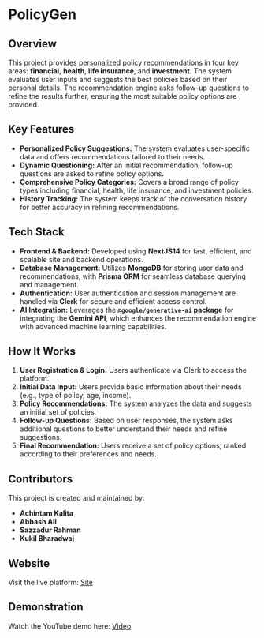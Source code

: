 # PolicyGen

## Overview

This project provides personalized policy recommendations in four key areas: **financial**, **health**, **life insurance**, and **investment**. The system evaluates user inputs and suggests the best policies based on their personal details. The recommendation engine asks follow-up questions to refine the results further, ensuring the most suitable policy options are provided.

## Key Features

-   **Personalized Policy Suggestions:** The system evaluates user-specific data and offers recommendations tailored to their needs.
-   **Dynamic Questioning:** After an initial recommendation, follow-up questions are asked to refine policy options.
-   **Comprehensive Policy Categories:** Covers a broad range of policy types including financial, health, life insurance, and investment policies.
-   **History Tracking:** The system keeps track of the conversation history for better accuracy in refining recommendations.

## Tech Stack

-   **Frontend & Backend:** Developed using **NextJS14** for fast, efficient, and scalable site and backend operations.
-   **Database Management:** Utilizes **MongoDB** for storing user data and recommendations, with **Prisma ORM** for seamless database querying and management.
-   **Authentication:** User authentication and session management are handled via **Clerk** for secure and efficient access control.
-   **AI Integration:** Leverages the **`@google/generative-ai` package** for integrating the **Gemini API**, which enhances the recommendation engine with advanced machine learning capabilities.

## How It Works

1. **User Registration & Login:** Users authenticate via Clerk to access the platform.
2. **Initial Data Input:** Users provide basic information about their needs (e.g., type of policy, age, income).
3. **Policy Recommendations:** The system analyzes the data and suggests an initial set of policies.
4. **Follow-up Questions:** Based on user responses, the system asks additional questions to better understand their needs and refine suggestions.
5. **Final Recommendation:** Users receive a set of policy options, ranked according to their preferences and needs.

## Contributors

This project is created and maintained by:

-   **Achintam Kalita**
-   **Abbash Ali**
-   **Sazzadur Rahman**
-   **Kukil Bharadwaj**

## Website

Visit the live platform: [Site](https://policy-gen.vercel.app)

## Demonstration

Watch the YouTube demo here: [Video](https://youtu.be/gNpXbHOT5Hs)
